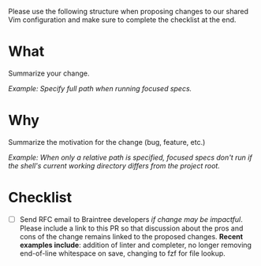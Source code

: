 Please use the following structure when proposing changes to our shared Vim configuration and make sure to complete the checklist at the end.

# What

Summarize your change.

_Example: Specify full path when running focused specs._

# Why

Summarize the motivation for the change (bug, feature, etc.)

_Example: When only a relative path is specified, focused specs don't run if the shell's current working directory differs from the project root._

# Checklist

- [ ] Send RFC email to Braintree developers _if change may be impactful_. Please include a link to this PR so that discussion about the pros and cons of the change remains linked to the proposed changes. **Recent examples include**: addition of linter and completer, no longer removing end-of-line whitespace on save, changing to fzf for file lookup.
